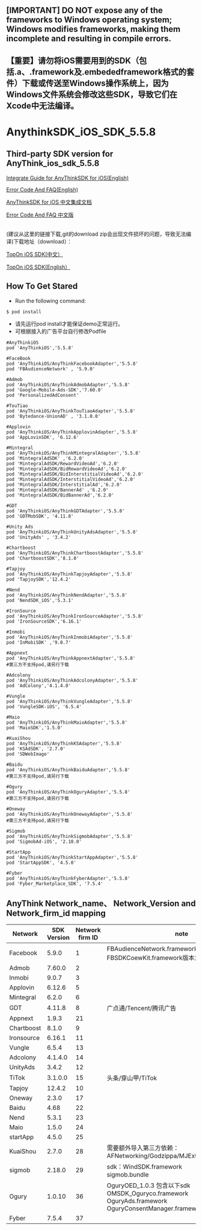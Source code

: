 ## [IMPORTANT] DO NOT expose any of the frameworks to Windows operating system; Windows modifies frameworks, making them incomplete and resulting in compile errors.
## 【重要】请勿将iOS需要用到的SDK（包括.a、.framework及.embededframework格式的套件）下载或传送至Windows操作系统上，因为Windows文件系统会修改这些SDK，导致它们在Xcode中无法编译。
# AnythinkSDK_iOS_SDK_5.5.8
## Third-party SDK version for AnyThink_ios_sdk_5.5.8

<a href="https://docs.toponad.com/#/en-us/ios/GetStarted/TopOn_Get_Started" target = "_blank"> Integrate Guide for AnyThinkSDK for iOS(English) </a> 

<a href="https://docs.toponad.com/#/en-us/ios/ios_doc/ios_errorcode" target = "_blank"> Error Code And FAQ(English) </a> 

<a href="https://docs.toponad.com/#/zh-cn/ios/GetStarted/TopOn_Get_Started" target = "_blank"> AnyThinkSDK for iOS 中文集成文档 </a> 

<a href="https://docs.toponad.com/#/zh-cn/ios/ios_doc/ios_errorcode" target = "_blank"> Error Code And FAQ 中文版 </a> 

<br>
(建议从这里的链接下载,git的download zip会出现文件损坏的问题，导致无法编译)下载地址（download）：<br>

<a href="https://docs.toponad.com/#/zh-cn/ios/download/package" target="_blank">TopOn iOS SDK(中文）</a>

<a href="https://docs.toponad.com/#/en-us/ios/download/package" target="_blank">TopOn iOS SDK(English）</a>

## How To Get Stared
+ Run the following command:<br>
```
$ pod install
```
+ 请先运行pod install才能保证demo正常运行。
+ 可根据接入的广告平台自行修改Podfile

```
#AnyThinkiOS
pod 'AnyThinkiOS','5.5.8'

#FaceBook
pod 'AnyThinkiOS/AnyThinkFacebookAdapter','5.5.8'
pod 'FBAudienceNetwork' , '5.9.0'

#Admob
pod 'AnyThinkiOS/AnyThinkAdmobAdapter','5.5.8'
pod 'Google-Mobile-Ads-SDK','7.60.0'
pod 'PersonalizedAdConsent'

#TouTiao
pod 'AnyThinkiOS/AnyThinkTouTiaoAdapter','5.5.8'
pod 'Bytedance-UnionAD' , '3.1.0.0'

#Applovin
pod 'AnyThinkiOS/AnyThinkApplovinAdapter','5.5.8'
pod 'AppLovinSDK', '6.12.6'

#Mintegral
pod 'AnyThinkiOS/AnyThinkMintegralAdapter','5.5.8'
pod 'MintegralAdSDK' ,'6.2.0'
pod 'MintegralAdSDK/RewardVideoAd','6.2.0'
pod 'MintegralAdSDK/BidRewardVideoAd','6.2.0'
pod 'MintegralAdSDK/BidInterstitialVideoAd','6.2.0'
pod 'MintegralAdSDK/InterstitialVideoAd','6.2.0'
pod 'MintegralAdSDK/InterstitialAd','6.2.0'
pod 'MintegralAdSDK/BannerAd' ,'6.2.0'
pod 'MintegralAdSDK/BidBannerAd','6.2.0'

#GDT
pod 'AnyThinkiOS/AnyThinkGDTAdapter','5.5.8'
pod 'GDTMobSDK', '4.11.8'

#Unity Ads
pod 'AnyThinkiOS/AnyThinkUnityAdsAdapter','5.5.8'
pod 'UnityAds' , '3.4.2'

#Chartboost
pod 'AnyThinkiOS/AnyThinkChartboostAdapter','5.5.8'
pod 'ChartboostSDK','8.1.0'

#Tapjoy
pod 'AnyThinkiOS/AnyThinkTapjoyAdapter','5.5.8'
pod 'TapjoySDK','12.4.2'

#Nend
pod 'AnyThinkiOS/AnyThinkNendAdapter','5.5.8'
pod 'NendSDK_iOS','5.3.1'

#IronSource
pod 'AnyThinkiOS/AnyThinkIronSourceAdapter','5.5.8'
pod 'IronSourceSDK','6.16.1'

#Inmobi
pod 'AnyThinkiOS/AnyThinkInmobiAdapter','5.5.8'
pod 'InMobiSDK' ,'9.0.7'

#Appnext
pod 'AnyThinkiOS/AnyThinkAppnextAdapter','5.5.8'
#第三方不支持pod,请另行下载

#Adcolony
pod 'AnyThinkiOS/AnyThinkAdcolonyAdapter','5.5.8'
pod 'AdColony','4.1.4.0'

#Vungle
pod 'AnyThinkiOS/AnyThinkVungleAdapter','5.5.8'
pod 'VungleSDK-iOS', '6.5.4'

#Maio
pod 'AnyThinkiOS/AnyThinkMaioAdapter','5.5.8'
pod 'MaioSDK','1.5.0'

#KuaiShou
pod 'AnyThinkiOS/AnyThinkKSAdapter','5.5.8'
pod 'KSAdSDK', '2.7.0'
pod 'SDWebImage'

#Baidu
pod 'AnyThinkiOS/AnyThinkBaiduAdapter','5.5.8'
#第三方不支持pod,请另行下载

#Ogury
pod 'AnyThinkiOS/AnyThinkOguryAdapter','5.5.8'
#第三方不支持pod,请另行下载

#Oneway
pod 'AnyThinkiOS/AnyThinkOnewayAdapter','5.5.8'
#第三方不支持pod,请另行下载

#Sigmob
pod 'AnyThinkiOS/AnyThinkSigmobAdapter','5.5.8'
pod 'SigmobAd-iOS', '2.18.0'

#StartApp
pod 'AnyThinkiOS/AnyThinkStartAppAdapter','5.5.8'
pod 'StartAppSDK', '4.5.0'

#Fyber
pod 'AnyThinkiOS/AnyThinkFyberAdapter','5.5.8'
pod 'Fyber_Marketplace_SDK', '7.5.4'
```

## AnyThink Network_name、 Network_Version and Network_firm_id mapping

| Network | SDK Version | Network firm ID| note |
|---|---|---|---|
| Facebook | 5.9.0 |1|FBAudienceNetwork.framework版本为5.9.0<br>FBSDKCoewKit.framework版本为6.0.0|
| Admob | 7.60.0 |2||
| Inmobi | 9.0.7 |3||
| Applovin | 6.12.6 |5||
| Mintegral | 6.2.0 |6||
| GDT | 4.11.8 |8|广点通/Tencent/腾讯广告|
| Appnext | 1.9.3 |21||
| Chartboost | 8.1.0 |9||
| Ironsource | 6.16.1 |11||
| Vungle | 6.5.4 |13||
| Adcolony | 4.1.4.0 |14||
| UnityAds | 3.4.2 |12||
| TiTok | 3.1.0.0 |15|头条/穿山甲/TiTok|
| Tapjoy | 12.4.2 |10||
| Oneway | 2.3.0 |17||
| Baidu | 4.68 |22||
| Nend | 5.3.1 |23||
| Maio | 1.5.0 |24||
| startApp | 4.5.0 |25||
| KuaiShou | 2.7.0 |28|需要额外导入第三方依赖：<br> AFNetworking/Godzippa/MJExtension/SDWebImage|
| sigmob | 2.18.0 |29|sdk：WindSDK.framework <br>sigmob.bundle|
| Ogury | 1.0.10 |36|OguryOED_1.0.3 包含以下sdk<br>OMSDK_Oguryco.framework<br>OguryAds.framework<br>OguryConsentManager.framework|
| Fyber | 7.5.4 |37||
